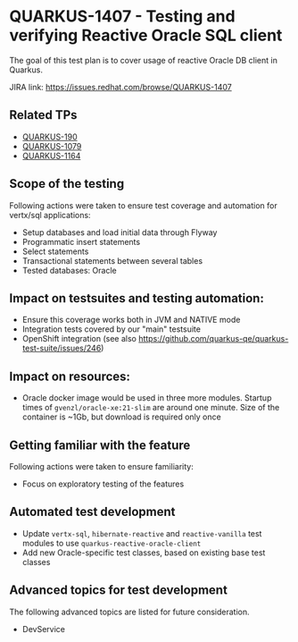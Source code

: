 # QUARKUS-1407 - Testing and verifying Reactive Oracle SQL client

The goal of this test plan is to cover usage of reactive Oracle DB client in Quarkus.

JIRA link: https://issues.redhat.com/browse/QUARKUS-1407 

## Related TPs
- [QUARKUS-190](QUARKUS-190.md)
- [QUARKUS-1079](QUARKUS-1079.md)
- [QUARKUS-1164](QUARKUS-1164.md)

## Scope of the testing
Following actions were taken to ensure test coverage and automation for vertx/sql applications:
 - Setup databases and load initial data through Flyway
 - Programmatic insert statements
 - Select statements
 - Transactional statements between several tables
 - Tested databases: Oracle

## Impact on testsuites and testing automation:
 - Ensure this coverage works both in JVM and NATIVE mode
 - Integration tests covered by our "main" testsuite
 - OpenShift integration (see also https://github.com/quarkus-qe/quarkus-test-suite/issues/246)

## Impact on resources:
- Oracle docker image would be used in three more modules. Startup times of `gvenzl/oracle-xe:21-slim` are around one minute. Size of the container is ~1Gb, but download is required only once

## Getting familiar with the feature
Following actions were taken to ensure familiarity:
 - Focus on exploratory testing of the features

## Automated test development
- Update `vertx-sql`, `hibernate-reactive` and `reactive-vanilla` test modules to use `quarkus-reactive-oracle-client`
- Add new Oracle-specific test classes, based on existing base test classes

## Advanced topics for test development
The following advanced topics are listed for future consideration. 
 - DevService
